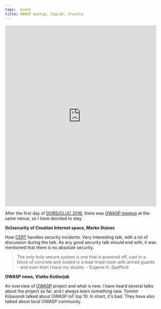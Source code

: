 ```yaml
---
tags:  event
title: OWASP meetup, Zagreb, Croatia
---
```

<iframe src="https://web.facebook.com/plugins/post.php?href=https%3A%2F%2Fweb.facebook.com%2Fmedia%2Fset%2F%3Fset%3Da.10154160435212290.1073741907.735252289%26type%3D3&width=500" width="500" height="597" style="border:none;overflow:hidden" scrolling="no" frameborder="0" allowTransparency="true"></iframe>

After the first day of [DORS/CLUC 2016](/dors-cluc-2016), there was [OWASP meetup](https://www.facebook.com/events/475076512695702/) at the same venue, so I have decided to stay.

**(In)security of Croatian Internet space, Marko Stanec**

How [CERT](http://www.cert.hr/) handles security incidents. Very interesting talk, with a lot of discussion during the talk. As any good security talk should end with, it was mentioned that there is no absolute security.

> The only truly secure system is one that is powered off, cast in a block of concrete and sealed in a lead-lined room with armed guards - and even then I have my doubts. - Eugene H. Spafford

**OWASP news, Vlatko Košturjak**

An overview of [OWASP](https://www.owasp.org/index.php/Main_Page) project and what is new. I have heard several talks about the project so far, and I always learn something new. Tonimir Kišasondi talked about OWASP IoT top 10. In short, it's bad. They have also talked about local OWASP community.
